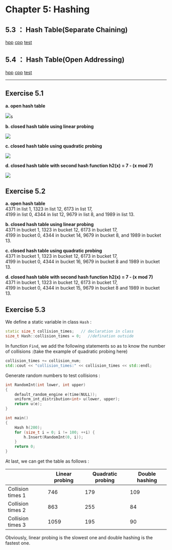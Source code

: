 # Chapter 5: Hashing

## 5.3 ： Hash Table(Separate Chaining)

[hpp]( https://github.com/seineo/Data-Structures-and-Algorithm-Analysis-in-C/blob/master/ch05/hash_sep.h ) [cpp]( https://github.com/seineo/Data-Structures-and-Algorithm-Analysis-in-C/blob/master/ch05/hash_sep.cpp) [test]( https://github.com/seineo/Data-Structures-and-Algorithm-Analysis-in-C/blob/master/ch05/hash_sep_test.cpp )

## 5.4 ： Hash Table(Open Addressing)

[hpp]( https://github.com/seineo/Data-Structures-and-Algorithm-Analysis-in-C/blob/master/ch05/hash_open.h ) [cpp]( https://github.com/seineo/Data-Structures-and-Algorithm-Analysis-in-C/blob/master/ch05/hash_open.cpp) [test]( https://github.com/seineo/Data-Structures-and-Algorithm-Analysis-in-C/blob/master/ch05/hash_open_test.cpp)

***

## Exercise 5.1

**a.  open hash table**

![](https://github.com/seineo/Data-Structures-and-Algorithm-Analysis-in-C/blob/master/Images/ex5_01_a.png?raw=true)s

**b. closed hash table using linear probing**  

![](https://github.com/seineo/Data-Structures-and-Algorithm-Analysis-in-C/blob/master/Images/ex5_01_b.png?raw=true)

**c. closed hash table using quadratic probing**

![](https://github.com/seineo/Data-Structures-and-Algorithm-Analysis-in-C/blob/master/Images/ex5_01_c.png?raw=true)

**d. closed hash table with second hash function h2(x) = 7 - (x mod 7)**

![](https://github.com/seineo/Data-Structures-and-Algorithm-Analysis-in-C/blob/master/Images/ex5_01_d.png?raw=true)

## Exercise 5.2

**a.  open hash table**  
4371 in list 1, 1323 in list 12, 6173 in list 17,  
4199 in list 0, 4344 in list 12, 9679 in list 8, and 1989 in list 13.

**b. closed hash table using linear probing**  
4371 in bucket 1, 1323 in bucket 12, 6173 in bucket 17,  
4199 in bucket 0, 4344 in bucket 14, 9679 in bucket 8, and 1989 in bucket 13.

**c. closed hash table using quadratic probing**  
4371 in bucket 1, 1323 in bucket 12, 6173 in bucket 17,   
4199 in bucket 0, 4344 in bucket 16, 9679 in bucket 8 and 1989 in bucket 13.

**d. closed hash table with second hash function h2(x) = 7 - (x mod 7)**   
4371 in bucket 1, 1323 in bucket 12, 6173 in bucket 17,   
4199 in bucket 0, 4344 in bucket 15, 9679 in bucket 8 and 1989 in bucket 13.

## Exercise 5.3

We define a static variable in class `Hash`  :

```c++
static size_t collision_times;   // declaration in class
size_t Hash::collision_times = 0;   //defination outside
```

In function `Find`, we add the following statements so as to know the number of collisions :(take the example of quadratic probing here)

```c++
collision_times += collision_num;
std::cout << "collision_times:" << collision_times << std::endl;
```

Generate random numbers to test collisions : 

```c++
int RandomInt(int lower, int upper)
{
	default_random_engine e(time(NULL));
	uniform_int_distribution<int> u(lower, upper);
	return u(e);
}

int main()
{
	Hash h(200);
	for (size_t i = 0; i != 100; ++i) {
		h.Insert(RandomInt(0, i));
	}
	return 0;
}
```

At last, we can get the table as follows :  

|                   | Linear probing | Quadratic probing | Double hashing |
| ----------------- | -------------- | ----------------- | -------------- |
| Collision times 1 | 746            | 179               | 109            |
| Collision times 2 | 863            | 255               | 84             |
| Collision times 3 | 1059           | 195               | 90             |

Obviously, linear probing is the slowest one and double hashing is the fastest one. 